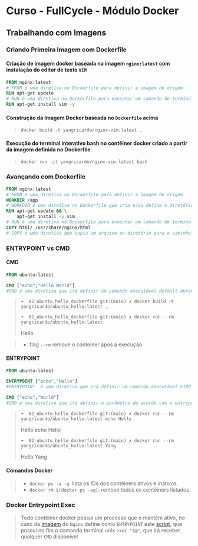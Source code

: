 # Curso - FullCycle - Módulo Docker

## Trabalhando com Imagens

### Criando Primeira Imagem com Dockerfile

#### Criação de imagem docker baseada na imagem `nginx:latest` com instalação do editor de texto `VIM`

```dockerfile
FROM nginx:latest
# FROM é uma diretiva no Dockerfile para definir a imagem de origem
RUN apt-get update
# RUN é uma diretiva no Dockerfile para executar um comando de terminal habilitado a partir da imagem de origem ou de acordo com as dependências configuradas durante o Build 
RUN apt-get install vim -y
```

#### Construção da Imagem Docker baseada no `Dockerfile` acima

> `docker build -t yangricardo/nginx-vim:latest .`

#### Execução do terminal interativo bash no contêiner docker criado a partir da imagem definida no Dockerfile

> `docker run -it yangricardo/nginx-vim:latest bash`

### Avançando com Dockerfile

```dockerfile
FROM nginx:latest
# FROM é uma diretiva no Dockerfile para definir a imagem de origem
WORKDIR /app
# WORKDIR é uma diretiva no Dockerfile que cria e/ou define o diretório corrente da imagem
RUN apt-get update && \
    apt-get install -y vim
# RUN é uma diretiva no Dockerfile para executar um comando de terminal habilitado a partir da imagem de origem ou de acordo com as dependências configuradas durante o Build 
COPY html/ /usr/share/nginx/html
# COPY é uma diretiva que copia um arquivo ou diretório para o caminho de destino indicado
```

### ENTRYPOINT vs CMD

#### CMD

```dockerfile
FROM ubuntu:latest

CMD ["echo","Hello World"]
#CMD é uma diretiva que irá definir um comando executável default durante a execução do contêiner docker, e que permite ser substituido
```

> `➜  02_ubuntu_hello_dockerfile git:(main) ✗ docker build -t yangricardo/ubuntu_hello:latest .`
>
> `➜  02_ubuntu_hello_dockerfile git:(main) ✗ docker run --rm yangricardo/ubuntu_hello:latest`
>
> Hello

> - flag `--rm` remove o conteiner apos a execução

#### ENTRYPOINT

```dockerfile
FROM ubuntu:latest

ENTRYPOINT ["echo","Hello"]
#ENTRYPOINT  é uma diretiva que irá definir um comando executável FIXO

CMD ["echo","World"]
#CMD é uma diretiva que irá definir o parâmetro de acordo com o entrypoint, podendo ser o comando default completo ou apenas os parâmetros de um entrypoint definido
```

> `➜  02_ubuntu_hello_dockerfile git:(main) ✗ docker run --rm yangricardo/ubuntu_hello:latest echo Hello`
>
> Hello echo Hello
>
> `➜  02_ubuntu_hello_dockerfile git:(main) ✗ docker run --rm yangricardo/ubuntu_hello:latest Yang`
>
> Hello Yang

#### Comandos Docker

> - `docker ps -a -q`: lista os IDs dos contêiners ativos e inativos
> - `docker rm $(docker ps -aq)`: remove todos os contêiners listados

### Docker Entrypoint Exec

> Todo contêiner docker possui um processo que o mantém ativo, no caso da [imagem](https://hub.docker.com/layers/nginx/library/nginx/latest/images/sha256-3a9f0b1c80284e8979a43a042512e45742114c113985b5877fcc3b7ff2b1b65b?context=explore) do `Nginx` define como `ENTRYPOINT` este [script](https://github.com/nginxinc/docker-nginx/blob/master/entrypoint/docker-entrypoint.sh), que possui no fim o comando terminal unix `exec "$@"`, que irá receber qualquer `CMD` disponível
